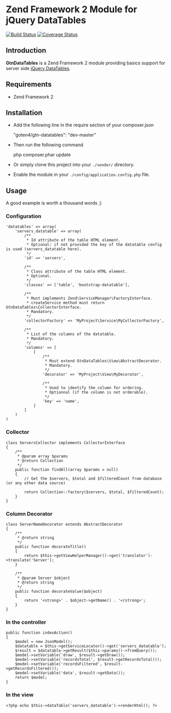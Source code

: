   Zend Framework 2 Module for jQuery DataTables
=================================================
[![Build Status](https://secure.travis-ci.org/goten4/GtnDataTables.png?branch=master)](http://travis-ci.org/goten4/GtnDataTables)
[![Coverage Status](https://coveralls.io/repos/goten4/GtnDataTables/badge.png?branch=master)](https://coveralls.io/r/goten4/GtnDataTables)

## Introduction

**GtnDataTables** is a Zend Framework 2 module providing basics support for server side [jQuery DataTables](http://datatables.net/).

## Requirements

* Zend Framework 2

## Installation

* Add the following line in the require section of your composer.json

    "goten4/gtn-datatables": "dev-master"

* Then run the following command

    php composer.phar update

* Or simply clone this project into your `./vendor/` directory.

* Enable the module in your `./config/application.config.php` file.

## Usage

A good example is worth a thousand words ;)

### Configuration

    'datatables' => array(
        'servers_datatable' => array(
            /**
             * Id attribute of the table HTML element.
             * Optional: if not provided the key of the datatable config is used (servers_datatable here).
             */
            'id' => 'servers',

            /**
             * Class attribute of the table HTML element.
             * Optional.
             */
            'classes' => ['table', 'bootstrap-datatable'],

            /**
             * Must implements Zend\ServiceManager\FactoryInterface.
             * createService method must return GtnDataTables\CollectorInterface.
             * Mandatory.
             */
            'collectorFactory' => 'MyProject\Service\MyCollectorFactory',

            /**
             * List of the columns of the datatable.
             * Mandatory.
             */
            'columns' => [
                [
                    /**
                     * Must extend GtnDataTables\View\AbstractDecorator.
                     * Mandatory.
                     */
                    'decorator' => 'MyProject\View\MyDecorator',

                    /**
                     * Used to identify the column for ordering.
                     * Optionnal (if the column is not orderable).
                     */
                    'key' => 'name',
                ]
            ]
        )
    )

### Collector

    class ServersCollector implements CollectorInterface
    {
        /**
         * @param array $params
         * @return Collection
         */
        public function findAll(array $params = null)
        {
            // Get the $servers, $total and $filteredCount from database (or any other data source)
            
            return Collection::factory($servers, $total, $filteredCount);
        }
    }

### Column Decorator

    class ServerNameDecorator extends AbstractDecorator
    {
        /**
         * @return string
         */
        public function decorateTitle()
        {
            return $this->getViewHelperManager()->get('translator')->translate('Server');
        }

        /**
         * @param Server $object
         * @return string
         */
        public function decorateValue($object)
        {
            return '<strong>' . $object->getName() . '</strong>';
        }
    }


### In the controller

    public function indexAction()
    {
        $model = new JsonModel();
        $datatable = $this->getServiceLocator()->get('servers_datatable');
        $result = $datatable->getResult($this->params()->fromQuery());
        $model->setVariable('draw', $result->getDraw());
        $model->setVariable('recordsTotal', $result->getRecordsTotal());
        $model->setVariable('recordsFiltered', $result->getRecordsFiltered());
        $model->setVariable('data', $result->getData());
        return $model;
    }


### In the view

    <?php echo $this->dataTable('servers_datatable')->renderHtml(); ?>
